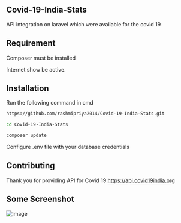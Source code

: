 

## Covid-19-India-Stats
API integration on laravel which  were available for the covid 19

## Requirement
Composer must be installed

Internet show be active.


## Installation

Run the following command in cmd

```bash
https://github.com/rashmipriya2014/Covid-19-India-Stats.git

cd Covid-19-India-Stats

composer update

```
Configure .env file with your database credentials


## Contributing

Thank you for providing API for Covid 19
https://api.covid19india.org 

## Some Screenshot

![image](https://user-images.githubusercontent.com/36446909/77915911-e4b5fb00-72b5-11ea-878c-0cb268533335.png)



